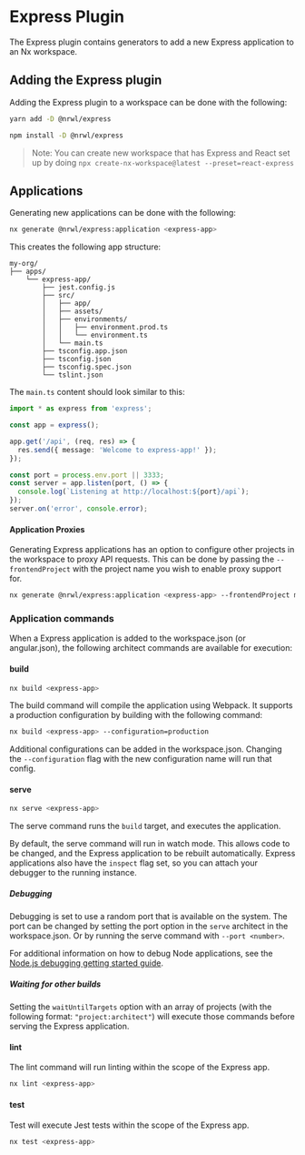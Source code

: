 # Express Plugin

The Express plugin contains generators to add a new Express application to an Nx workspace.

## Adding the Express plugin

Adding the Express plugin to a workspace can be done with the following:

```bash
yarn add -D @nrwl/express
```

```bash
npm install -D @nrwl/express
```

> Note: You can create new workspace that has Express and React set up by doing `npx create-nx-workspace@latest --preset=react-express`

## Applications

Generating new applications can be done with the following:

```bash
nx generate @nrwl/express:application <express-app>
```

This creates the following app structure:

```treeview
my-org/
├── apps/
    └── express-app/
        ├── jest.config.js
        ├── src/
        │   ├── app/
        │   ├── assets/
        │   ├── environments/
        │   │   ├── environment.prod.ts
        │   │   └── environment.ts
        │   └── main.ts
        ├── tsconfig.app.json
        ├── tsconfig.json
        ├── tsconfig.spec.json
        └── tslint.json
```

The `main.ts` content should look similar to this:

```typescript
import * as express from 'express';

const app = express();

app.get('/api', (req, res) => {
  res.send({ message: 'Welcome to express-app!' });
});

const port = process.env.port || 3333;
const server = app.listen(port, () => {
  console.log(`Listening at http://localhost:${port}/api`);
});
server.on('error', console.error);
```

#### Application Proxies

Generating Express applications has an option to configure other projects in the workspace to proxy API requests. This can be done by passing the `--frontendProject` with the project name you wish to enable proxy support for.

```bash
nx generate @nrwl/express:application <express-app> --frontendProject my-react-app
```

### Application commands

When a Express application is added to the workspace.json (or angular.json), the following architect commands are available for execution:

#### build

```bash
nx build <express-app>
```

The build command will compile the application using Webpack. It supports a production configuration by building with the following command:

```bash
nx build <express-app> --configuration=production
```

Additional configurations can be added in the workspace.json. Changing the `--configuration` flag with the new configuration name will run that config.

#### serve

```bash
nx serve <express-app>
```

The serve command runs the `build` target, and executes the application.

By default, the serve command will run in watch mode. This allows code to be changed, and the Express application to be rebuilt automatically.
Express applications also have the `inspect` flag set, so you can attach your debugger to the running instance.

##### Debugging

Debugging is set to use a random port that is available on the system. The port can be changed by setting the port option in the `serve` architect in the workspace.json. Or by running the serve command with `--port <number>`.

For additional information on how to debug Node applications, see the [Node.js debugging getting started guide](https://expressjs.org/en/docs/guides/debugging-getting-started/#inspector-clients).

##### Waiting for other builds

Setting the `waitUntilTargets` option with an array of projects (with the following format: `"project:architect"`) will execute those commands before serving the Express application.

#### lint

The lint command will run linting within the scope of the Express app.

```bash
nx lint <express-app>
```

#### test

Test will execute Jest tests within the scope of the Express app.

```bash
nx test <express-app>
```
